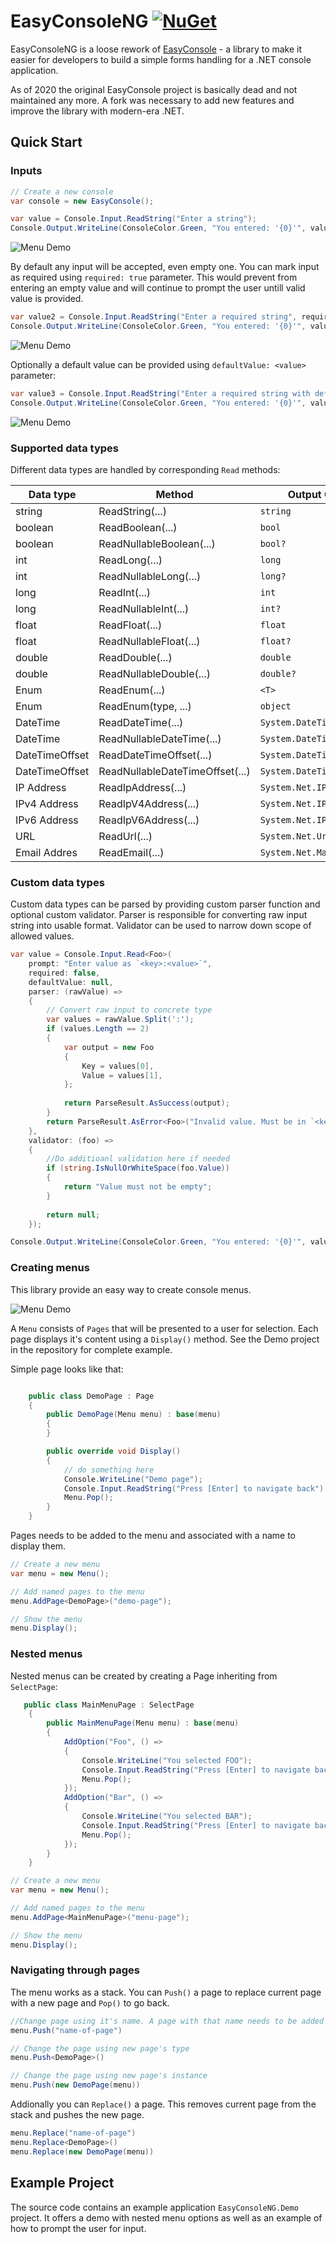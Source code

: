 # EasyConsoleNG [![NuGet](https://img.shields.io/nuget/v/EasyConsoleNG.svg)](https://www.nuget.org/packages/EasyConsoleNG/)

EasyConsoleNG is a loose rework of [EasyConsole](https://github.com/splttingatms/EasyConsole) - a library to make it easier for developers to build a simple forms handling for a .NET console application. 

As of 2020 the original EasyConsole project is basically dead and not maintained any more. A fork was necessary to add new features and improve the library with modern-era .NET.

## Quick Start

### Inputs

```c#
// Create a new console
var console = new EasyConsole();

var value = Console.Input.ReadString("Enter a string");
Console.Output.WriteLine(ConsoleColor.Green, "You entered: '{0}'", value);
```

![Menu Demo](Docs/Images/string_input1.gif)

By default any input will be accepted, even empty one. You can mark input as required using `required: true` parameter. This would prevent from entering an empty value and will continue to prompt the user untill valid value is provided.

```c#
var value2 = Console.Input.ReadString("Enter a required string", required: true);
Console.Output.WriteLine(ConsoleColor.Green, "You entered: '{0}'", value2);
```

![Menu Demo](Docs/Images/string_input2.gif)


Optionally a default value can be provided using `defaultValue: <value>` parameter:

```c#
var value3 = Console.Input.ReadString("Enter a required string with default", defaultValue: "foo");
Console.Output.WriteLine(ConsoleColor.Green, "You entered: '{0}'", value3);``
```

![Menu Demo](Docs/Images/string_input3.gif)

### Supported data types

Different data types are handled by corresponding `Read` methods:

| Data type       | Method                     | Output CLR Type               |
| --------------- | -------------------------- | ----------------------------- |
| string          | ReadString(...)            | `string`                      |
| boolean         | ReadBoolean(...)           | `bool`                        |
| boolean         | ReadNullableBoolean(...)   | `bool?`                       |
| int             | ReadLong(...)              | `long`                        |                
| int             | ReadNullableLong(...)      | `long?`                       | 
| long            | ReadInt(...)               | `int`                         |                
| long            | ReadNullableInt(...)       | `int?`                        | 
| float           | ReadFloat(...)             | `float`                       |
| float           | ReadNullableFloat(...)     | `float?`                      |
| double          | ReadDouble(...)            | `double`                      |
| double          | ReadNullableDouble(...)    | `double?`                     |
| Enum            | ReadEnum<T>(...)           | `<T>`                         |
| Enum            | ReadEnum(type, ...)        | `object`                      |
| DateTime        | ReadDateTime(...)          | `System.DateTime`             |
| DateTime        | ReadNullableDateTime(...)  | `System.DateTime?`            | 
| DateTimeOffset  | ReadDateTimeOffset(...)    | `System.DateTimeOffset`       |
| DateTimeOffset  | ReadNullableDateTimeOffset(...) | `System.DateTimeOffset?` |
| IP Address      | ReadIpAddress(...)          | `System.Net.IPAddress`        |
| IPv4 Address    | ReadIpV4Address(...)        | `System.Net.IPAddress`        |  
| IPv6 Address    | ReadIpV6Address(...)        | `System.Net.IPAddress`        |  
| URL             | ReadUrl(...)                | `System.Net.Uri`              | 
| Email Addres    | ReadEmail(...)              | `System.Net.Mail.MailAddress` |

### Custom data types

Custom data types can be parsed by providing custom parser function and optional custom validator. Parser is responsible for converting raw input string into usable format. Validator can be used to narrow down scope of allowed values.

```c#
var value = Console.Input.Read<Foo>(
    prompt: "Enter value as `<key>:<value>`", 
    required: false, 
    defaultValue: null, 
    parser: (rawValue) =>
    {
        // Convert raw input to concrete type
        var values = rawValue.Split(':');
        if (values.Length == 2)
        {
            var output = new Foo
            {
                Key = values[0],
                Value = values[1],
            };
    
            return ParseResult.AsSuccess(output);
        }
        return ParseResult.AsError<Foo>("Invalid value. Must be in `<key>:<value>` format");
    },
    validator: (foo) =>
    {
        //Do additioanl validation here if needed
        if (string.IsNullOrWhiteSpace(foo.Value))
        {
            return "Value must not be empty";
        }
    
        return null;
    });

Console.Output.WriteLine(ConsoleColor.Green, "You entered: '{0}'", value);
```

### Creating menus

This library provide an easy way to create console menus. 

![Menu Demo](Docs/Images/menu1.gif)

A `Menu` consists of `Pages` that will be presented to a user for selection. Each page displays it's content using a `Display()` method. See the Demo project in the repository for complete example.

Simple page looks like that:

```c#

    public class DemoPage : Page
    {
        public DemoPage(Menu menu) : base(menu)
        {
        }

        public override void Display()
        {
            // do something here
            Console.WriteLine("Demo page");
            Console.Input.ReadString("Press [Enter] to navigate back");
            Menu.Pop();
        }
    }
```

Pages needs to be added to the menu and associated with a name to display them.

```c#
// Create a new menu
var menu = new Menu();

// Add named pages to the menu
menu.AddPage<DemoPage>("demo-page");

// Show the menu
menu.Display();
```

### Nested menus

Nested menus can be created by creating a Page inheriting from `SelectPage`:

```c#
   public class MainMenuPage : SelectPage
    {
        public MainMenuPage(Menu menu) : base(menu)
        {
            AddOption("Foo", () =>
            {
                Console.WriteLine("You selected FOO");
                Console.Input.ReadString("Press [Enter] to navigate back");
                Menu.Pop();
            });
            AddOption("Bar", () =>
            {
                Console.WriteLine("You selected BAR");
                Console.Input.ReadString("Press [Enter] to navigate back");
                Menu.Pop();
            });
        }
    }
```

```c#
// Create a new menu
var menu = new Menu();

// Add named pages to the menu
menu.AddPage<MainMenuPage>("menu-page");

// Show the menu
menu.Display();
```

### Navigating through pages

The menu works as a stack. You can `Push()` a page to replace current page with a new page and `Pop()` to go back. 

```c#
//Change page using it's name. A page with that name needs to be added to the menu first.
menu.Push("name-of-page")

// Change the page using new page's type
menu.Push<DemoPage>()

// Change the page using new page's instance
menu.Push(new DemoPage(menu))
```

Addionally you can `Replace()` a page. This removes current page from the stack and pushes the new page.

```c#
menu.Replace("name-of-page")
menu.Replace<DemoPage>()
menu.Replace(new DemoPage(menu))
```

## Example Project
The source code contains an example application `EasyConsoleNG.Demo` project. It offers a demo with nested menu options as well as an example of how to prompt the user for input.

